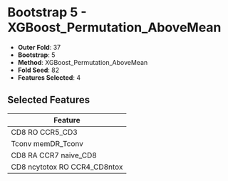 # Bootstrap 5 - XGBoost_Permutation_AboveMean

- **Outer Fold**: 37
- **Bootstrap**: 5
- **Method**: XGBoost_Permutation_AboveMean
- **Fold Seed**: 82
- **Features Selected**: 4

## Selected Features

| Feature |
|---------|
| CD8 RO CCR5_CD3 |
| Tconv memDR_Tconv |
| CD8 RA CCR7 naive_CD8 |
| CD8 ncytotox RO CCR4_CD8ntox |

